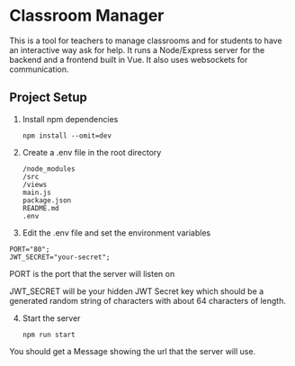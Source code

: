 # Classroom Manager

This is a tool for teachers to manage classrooms and for students to have an interactive way ask for help. It runs a Node/Express server for the backend and a frontend built in Vue. It also uses websockets for communication.

## Project Setup

1.  Install npm dependencies

        npm install --omit=dev

2.  Create a .env file in the root directory

        /node_modules
        /src
        /views
        main.js
        package.json
        README.md
        .env

3.  Edit the .env file and set the environment variables

```
PORT="80";
JWT_SECRET="your-secret";
```

PORT is the port that the server will listen on

JWT_SECRET will be your hidden JWT Secret key which should be a generated random string of characters with about 64 characters of length.

4.  Start the server

        npm run start

You should get a Message showing the url that the server will use.
